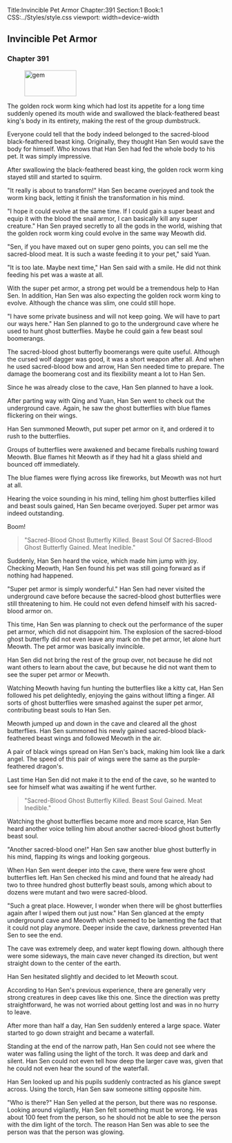 Title:Invincible Pet Armor 
Chapter:391 
Section:1 
Book:1 
CSS:../Styles/style.css 
viewport: width=device-width
  
## Invincible Pet Armor
### Chapter 391 
<figure>
	<img src="../Images/gem.gif" alt="gem" id="gem" width="120" height="60" />
</figure>
  

  
  The golden rock worm king which had lost its appetite for a long time suddenly opened its mouth wide and swallowed the black-feathered beast king's body in its entirety, making the rest of the group dumbstruck.

Everyone could tell that the body indeed belonged to the sacred-blood black-feathered beast king. Originally, they thought Han Sen would save the body for himself. Who knows that Han Sen had fed the whole body to his pet. It was simply impressive.

After swallowing the black-feathered beast king, the golden rock worm king stayed still and started to squirm.

"It really is about to transform!" Han Sen became overjoyed and took the worm king back, letting it finish the transformation in his mind.

"I hope it could evolve at the same time. If I could gain a super beast and equip it with the blood the snail armor, I can basically kill any super creature." Han Sen prayed secretly to all the gods in the world, wishing that the golden rock worm king could evolve in the same way Meowth did.

"Sen, if you have maxed out on super geno points, you can sell me the sacred-blood meat. It is such a waste feeding it to your pet," said Yuan.

"It is too late. Maybe next time," Han Sen said with a smile. He did not think feeding his pet was a waste at all.

With the super pet armor, a strong pet would be a tremendous help to Han Sen. In addition, Han Sen was also expecting the golden rock worm king to evolve. Although the chance was slim, one could still hope.

"I have some private business and will not keep going. We will have to part our ways here." Han Sen planned to go to the underground cave where he used to hunt ghost butterflies. Maybe he could gain a few beast soul boomerangs.

The sacred-blood ghost butterfly boomerangs were quite useful. Although the cursed wolf dagger was good, it was a short weapon after all. And when he used sacred-blood bow and arrow, Han Sen needed time to prepare. The damage the boomerang cost and its flexibility meant a lot to Han Sen.

Since he was already close to the cave, Han Sen planned to have a look.

After parting way with Qing and Yuan, Han Sen went to check out the underground cave. Again, he saw the ghost butterflies with blue flames flickering on their wings.

Han Sen summoned Meowth, put super pet armor on it, and ordered it to rush to the butterflies.

Groups of butterflies were awakened and became fireballs rushing toward Meowth. Blue flames hit Meowth as if they had hit a glass shield and bounced off immediately.

The blue flames were flying across like fireworks, but Meowth was not hurt at all.

Hearing the voice sounding in his mind, telling him ghost butterflies killed and beast souls gained, Han Sen became overjoyed. Super pet armor was indeed outstanding.

Boom!

> "Sacred-Blood Ghost Butterfly Killed. Beast Soul Of Sacred-Blood Ghost Butterfly Gained. Meat Inedible."

Suddenly, Han Sen heard the voice, which made him jump with joy. Checking Meowth, Han Sen found his pet was still going forward as if nothing had happened.

"Super pet armor is simply wonderful." Han Sen had never visited the underground cave before because the sacred-blood ghost butterflies were still threatening to him. He could not even defend himself with his sacred-blood armor on.

This time, Han Sen was planning to check out the performance of the super pet armor, which did not disappoint him. The explosion of the sacred-blood ghost butterfly did not even leave any mark on the pet armor, let alone hurt Meowth. The pet armor was basically invincible.

Han Sen did not bring the rest of the group over, not because he did not want others to learn about the cave, but because he did not want them to see the super pet armor or Meowth.

Watching Meowth having fun hunting the butterflies like a kitty cat, Han Sen followed his pet delightedly, enjoying the gains without lifting a finger. All sorts of ghost butterflies were smashed against the super pet armor, contributing beast souls to Han Sen.

Meowth jumped up and down in the cave and cleared all the ghost butterflies. Han Sen summoned his newly gained sacred-blood black-feathered beast wings and followed Meowth in the air.

A pair of black wings spread on Han Sen's back, making him look like a dark angel. The speed of this pair of wings were the same as the purple-feathered dragon's.

Last time Han Sen did not make it to the end of the cave, so he wanted to see for himself what was awaiting if he went further.

> "Sacred-Blood Ghost Butterfly Killed. Beast Soul Gained. Meat Inedible."

Watching the ghost butterflies became more and more scarce, Han Sen heard another voice telling him about another sacred-blood ghost butterfly beast soul.

"Another sacred-blood one!" Han Sen saw another blue ghost butterfly in his mind, flapping its wings and looking gorgeous.

When Han Sen went deeper into the cave, there were few were ghost butterflies left. Han Sen checked his mind and found that he already had two to three hundred ghost butterfly beast souls, among which about to dozens were mutant and two were sacred-blood.

"Such a great place. However, I wonder when there will be ghost butterflies again after I wiped them out just now." Han Sen glanced at the empty underground cave and Meowth which seemed to be lamenting the fact that it could not play anymore. Deeper inside the cave, darkness prevented Han Sen to see the end.

The cave was extremely deep, and water kept flowing down. although there were some sideways, the main cave never changed its direction, but went straight down to the center of the earth.

Han Sen hesitated slightly and decided to let Meowth scout.

According to Han Sen's previous experience, there are generally very strong creatures in deep caves like this one. Since the direction was pretty straightforward, he was not worried about getting lost and was in no hurry to leave.

After more than half a day, Han Sen suddenly entered a large space. Water started to go down straight and became a waterfall.

Standing at the end of the narrow path, Han Sen could not see where the water was falling using the light of the torch. It was deep and dark and silent. Han Sen could not even tell how deep the larger cave was, given that he could not even hear the sound of the waterfall.

Han Sen looked up and his pupils suddenly contracted as his glance swept across. Using the torch, Han Sen saw someone sitting opposite him.

"Who is there?" Han Sen yelled at the person, but there was no response. Looking around vigilantly, Han Sen felt something must be wrong. He was about 100 feet from the person, so he should not be able to see the person with the dim light of the torch. The reason Han Sen was able to see the person was that the person was glowing.
